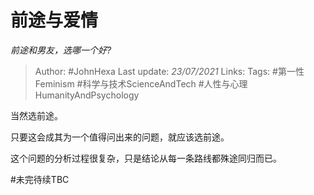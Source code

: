 # 前途与爱情
*前途和男友，选哪一个好?*

> Author: #JohnHexa
Last update: *23/07/2021* 
Links: 
Tags: #第一性Feminism #科学与技术ScienceAndTech  #人性与心理HumanityAndPsychology 

 
当然选前途。

只要这会成其为一个值得问出来的问题，就应该选前途。

这个问题的分析过程很复杂，只是结论从每一条路线都殊途同归而已。

#未完待续TBC 


